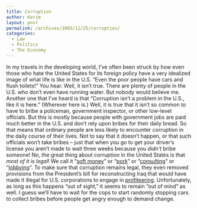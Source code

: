 ```yaml
---
title: Corruption
author: Kerim
layout: post
permalink: /archives/2003/11/25/corruption/
categories:
  - Law
  - Politics
  - The Economy
---
```

In my travels in the developing world, I&#8217;ve often been struck by how even those who hate the United States for its foreign policy have a very idealized image of what life is like in the U.S. &#8220;Even the poor people have cars and flush toilets!&#8221; You hear. Well, it isn&#8217;t true. There are plenty of people in the U.S. who don&#8217;t even have running water. But nobody would believe me. Another one that I&#8217;ve heard is that &#8220;Corruption isn&#8217;t a problem in the U.S., like it is here.&#8221; (Wherever here is.) Well, it is true that it isn&#8217;t so common to have to bribe a policeman, government inspector, or other low-level officials. But this is mostly because people with government jobs are paid much better in the U.S. and don&#8217;t rely upon bribes for their daily bread. So that means that ordinary people are less likely to encounter corruption in the daily course of their lives. Not to say that it doesn&#8217;t happen, or that such officials won&#8217;t take bribes &#8211; just that when you go to get your driver&#8217;s license you aren&#8217;t made to wait three weeks because you *didn&#8217;t* bribe someone! No, the great thing about corruption in the United States is that *most of it is legal*! We call it &#8220;<a href="http://www.commoncause.org/laundromat/" onclick="_gaq.push(['_trackEvent', 'outbound-article', 'http://www.commoncause.org/laundromat/', 'soft money']);" >soft money</a>&#8221; or &#8220;<a href="http://www.calpundit.com/archives/002718.html" onclick="_gaq.push(['_trackEvent', 'outbound-article', 'http://www.calpundit.com/archives/002718.html', 'pork']);" >pork</a>&#8221; or &#8220;<a href="http://www.chron.com/cs/CDA/ssistory.mpl/metropolitan/2249990" onclick="_gaq.push(['_trackEvent', 'outbound-article', 'http://www.chron.com/cs/CDA/ssistory.mpl/metropolitan/2249990', 'consulting']);" >consulting</a>&#8221; or &#8220;<a href="http://www.alternet.org/story.html?StoryID=12602" onclick="_gaq.push(['_trackEvent', 'outbound-article', 'http://www.alternet.org/story.html?StoryID=12602', 'lobbying']);" >lobbying</a>&#8220;. To make sure that corruption remains legal, they even removed provisions from the President&#8217;s bill for reconstructing Iraq that would have made it illegal for U.S. corporations to engage in <a href="http://www.senate.gov/~feinstein/03Releases/warprof103103.htm" onclick="_gaq.push(['_trackEvent', 'outbound-article', 'http://www.senate.gov/~feinstein/03Releases/warprof103103.htm', 'profiteering']);" >profiteering</a>. Unfortunately, as long as this happens &#8220;out of sight,&#8221; it seems to remain &#8220;out of mind&#8221; as well. I guess we&#8217;ll have to wait for the cops to start randomly stopping cars to collect bribes before people get angry enough to demand change.

